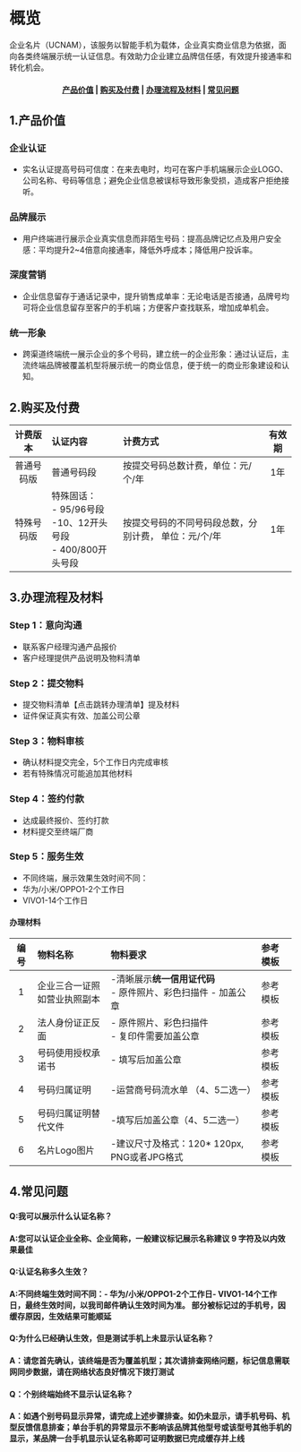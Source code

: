 <!--一下子提供一种思路，欢迎大家发挥 -->

# 概览
企业名片（UCNAM），该服务以智能手机为载体，企业真实商业信息为依据，面向各类终端展示统一认证信息。有效助力企业建立品牌信任感，有效提升接通率和转化机会。

#### <center>[产品价值](#1产品价值)   |   [购买及付费](#2购买及付费)   |   [办理流程及材料](#3办理流程及材料)   |   [常见问题](#4常见问题)</center>   

## 1.产品价值
### 企业认证
- 实名认证提高号码可信度：在来去电时，均可在客户手机端展示企业LOGO、公司名称、号码等信息；避免企业信息被误标导致形象受损，造成客户拒绝接听。
### 品牌展示
- 用户终端进行展示企业真实信息而非陌生号码：提高品牌记忆点及用户安全感：平均提升2~4倍意向接通率，降低外呼成本；降低用户投诉率。
### 深度营销
- 企业信息留存于通话记录中，提升销售成单率：无论电话是否接通，品牌号均可将企业信息留存至客户的手机端；方便客户查找联系，增加成单机会。
### 统一形象
- 跨渠道终端统一展示企业的多个号码，建立统一的企业形象：通过认证后，主流终端品牌被覆盖机型将展示统一的商业信息，便于统一的商业形象建设和认知。


## 2.购买及付费
计费版本 |   认证内容  |  计费方式   |  有效期
:--:|:--|:--|:--:
普通号码版|普通号码段|按提交号码总数计费，单位：元/个/年|1年
特殊号码版|特殊固话：<br>- 95/96号段<br>-10、12开头号段<br>- 400/800开头号段|按提交号码的不同号码段总数，分别计费， 单位：元/个/年 |1年


## 3.办理流程及材料

### Step 1：意向沟通
- 联系客户经理沟通产品报价
- 客户经理提供产品说明及物料清单
### Step 2：提交物料
- 提交物料清单【点击跳转办理清单】提及材料
- 证件保证真实有效、加盖公司公章
### Step 3：物料审核
- 确认材料提交完全，5个工作日内完成审核
- 若有特殊情况可能追加其他材料
### Step 4：签约付款  
- 达成最终报价、签约打款
- 材料提交至终端厂商
### Step 5：服务生效
- 不同终端，展示效果生效时间不同：
 -  华为/小米/OPPO1-2个工作日
 -  VIVO1-14个工作日

#### 办理材料

编号 |   物料名称  |  物料要求   |  参考模板
:--:|:--|:--|:--
1|企业三合一证照<br>如营业执照副本| -清晰展示<b>统一信用证代码</b><br> - 原件照片、彩色扫描件 - 加盖公章|参考模板
2|法人身份证正反面|- 原件照片、彩色扫描件<br> - 复印件需要加盖公章 |参考模板
3|号码使用授权承诺书|- 填写后加盖公章 |参考模板
4|号码归属证明|-运营商号码流水单 （4、5二选一）  |参考模板
5|号码归属证明替代文件|-填写后加盖公章（4、5二选一）|参考模板
6|名片Logo图片|-建议尺寸及格式：120* 120px, PNG或者JPG格式|参考模板


## 4.常见问题
#### Q:我可以展示什么认证名称？
#### A:您可以认证企业全称、企业简称，一般建议标记展示名称建议 9 字符及以内效果最佳

#### Q:认证名称多久生效？
#### A:不同终端生效时间不同：-  华为/小米/OPPO1-2个工作日-  VIVO1-14个工作日，最终生效时间，以我司邮件确认生效时间为准。 部分被标记过的手机号，因缓存原因，生效结果可能顺延

#### Q:为什么已经确认生效，但是测试手机上未显示认证名称？
#### A：请您首先确认，该终端是否为覆盖机型；其次请排查网络问题，标记信息需联网同步数据，请在网络状态良好情况下拨打测试

#### Q：个别终端始终不显示认证名称？
#### A：如遇个别号码显示异常，请完成上述步骤排查。如仍未显示，请手机号码、机型反馈信息排查；单台手机的异常显示不影响该品牌其他型号或该型号其他手机的显示，某品牌一台手机显示认证名称即可证明数据已完成缓存并上线




